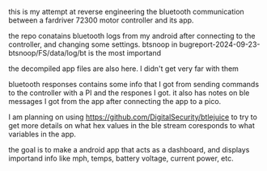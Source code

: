 this is my attempt at reverse engineering the bluetooth communication between a fardriver 72300 motor controller and its app.

the repo conatains bluetooth logs from my android after connecting to the controller, and changing some settings. btsnoop in bugreport-2024-09-23-btsnoop/FS/data/log/bt is the most importand

the decompiled app files are also here. I didn't get very far with them

bluetooth responses contains some info that I got from sending commands to the controller with a PI and the respones I got. it also has notes on ble messages I got from the app after connecting the app to a pico.

I am planning on using https://github.com/DigitalSecurity/btlejuice to try to get more details on what hex values in the ble stream coresponds to what variables in the app.

the goal is to make a android app that acts as a dashboard, and displays importand info like mph, temps, battery voltage, current power, etc.
